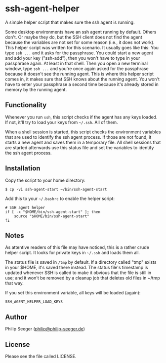 ssh-agent-helper
================

A simple helper script that makes sure the ssh agent is running.

Some desktop environments have an ssh agent running by default.
Others don't.
Or maybe they do, but the SSH client does not find the agent
because the variables are not set for some reason (i.e., it does not work).
This helper script was written for this scenario.
It usually goes like this:
You type `ssh ...` and it asks for the passphrase.
You could start a new agent and add your key ("ssh-add"),
then you won't have to type in your passphrase again. At least in that shell.
Then you open a new terminal window, type `ssh ...` and
you're once again asked for the passphrase because
it doesn't see the running agent.
This is where this helper script comes in,
it makes sure that SSH knows about the running agent.
You won't have to enter your passphrase a second time because it's already
stored in memory by the running agent.



Functionality
-------------

Whenever you run `ssh`, this script checks if the agent has any keys loaded.
If not, it'll try to load your keys from `~/.ssh`. All of them.

When a shell session is started, this script checks the
environment variables that are used to identify the ssh agent process.
If those are not found, it starts a new agent and
saves them in a temporary file.
All shell sessions that are started afterwards use this status file
and set the variables to identify the ssh agent process.



Installation
------------

Copy the script to your home directory:

    $ cp -vi ssh-agent-start ~/bin/ssh-agent-start

Add this to your `~/.bashrc` to enable the helper script:

    # SSH agent helper
    if [ -x "$HOME/bin/ssh-agent-start" ]; then
        source "$HOME/bin/ssh-agent-start"
    fi



Notes
-----

As attentive readers of this file may have noticed,
this is a rather crude helper script.
It looks for private keys in `~/.ssh` and loads them all.

The status file is saved in `/tmp` by default.
If a directory called "tmp" exists in your $HOME,
it's saved there instead.
The status file's timestamp is updated whenever SSH is called
to make it obvious that the file is still in use;
and it won't be removed by a cleanup job that
deletes old files in ~/tmp that way.

If you set this environment variable, all keys will be loaded (again):

    SSH_AGENT_HELPER_LOAD_KEYS



Author
------

Philip Seeger (philip@philip-seeger.de)



License
-------

Please see the file called LICENSE.

